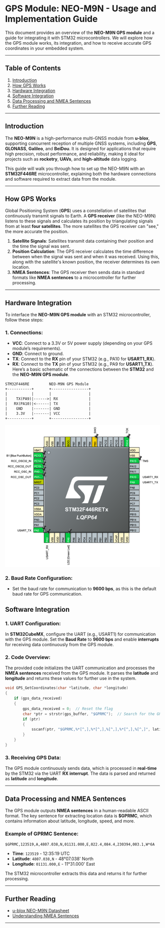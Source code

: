 
# GPS Module: NEO-M9N - Usage and Implementation Guide

This document provides an overview of the **NEO-M9N GPS module** and a guide for integrating it with STM32 microcontrollers. We will explore how the GPS module works, its integration, and how to receive accurate GPS coordinates in your embedded system.

---

## Table of Contents 
1. [Introduction](#introduction)
2. [How GPS Works](#how-gps-works)
3. [Hardware Integration](#hardware-integration)
4. [Software Integration](#software-integration)
5. [Data Processing and NMEA Sentences](#data-processing-and-nmea-sentences)
6. [Further Reading](#further-reading)

---

## Introduction
The **NEO-M9N** is a high-performance multi-GNSS module from **u-blox**, supporting concurrent reception of multiple GNSS systems, including **GPS**, **GLONASS**, **Galileo**, and **BeiDou**. It is designed for applications that require high precision, robust performance, and reliability, making it ideal for projects such as **rocketry**, **UAVs**, and **high-altitude** data logging.

This guide will walk you through how to set up the NEO-M9N with an **STM32F446RE** microcontroller, explaining both the hardware connections and software required to extract data from the module.

---

## How GPS Works

Global Positioning System (**GPS**) uses a constellation of satellites that continuously transmit signals to Earth. A **GPS receiver** (like the NEO-M9N) listens to these signals and calculates its position by triangulating signals from at least **four satellites**. The more satellites the GPS receiver can "see," the more accurate the position.

1. **Satellite Signals**: Satellites transmit data containing their position and the time the signal was sent.
2. **Position Calculation**: The GPS receiver calculates the time difference between when the signal was sent and when it was received. Using this, along with the satellite's known position, the receiver determines its own location.
3. **NMEA Sentences**: The GPS receiver then sends data in standard formats like **NMEA sentences** to a microcontroller for further processing.

---

## Hardware Integration

To interface the **NEO-M9N GPS module** with an STM32 microcontroller, follow these steps:

### 1. **Connections:**
   - **VCC**: Connect to a 3.3V or 5V power supply (depending on your GPS module’s requirements).
   - **GND**: Connect to ground.
   - **TX**: Connect to the **RX** pin of your STM32 (e.g., PA10 for **USART1_RX**).
   - **RX**: Connect to the **TX** pin of your STM32 (e.g., PA9 for **USART1_TX**).
Here’s a basic schematic of the connections between the **STM32** and the **NEO-M9N GPS module**.

```plaintext
STM32F446RE         NEO-M9N GPS Module
+-----------+       +-----------------+
|           |       |                 |
|    TX(PA9)|------>| RX              |
|   RX(PA10)|<------| TX              |
|    GND    |-------| GND             |
|    3.3V   |-------| VCC             |
+-----------+       +-----------------+
```

![Pin Layout](Pin_Layout.png)

### 2. **Baud Rate Configuration:**
   - Set the baud rate for communication to **9600 bps**, as this is the default baud rate for GPS communication.



## Software Integration

### 1. **UART Configuration**:
In **STM32CubeMX**, configure the UART (e.g., USART1) for communication with the GPS module. Set the **Baud Rate** to **9600 bps** and enable **interrupts** for receiving data continuously from the GPS module.

### 2. **Code Overview**:
The provided code initializes the UART communication and processes the **NMEA sentences** received from the GPS module. It parses the **latitude** and **longitude** and returns these values for further use in the system.

```c
void GPS_GetCoordinates(char *latitude, char *longitude)
{
    if (gps_data_received)
    {
        gps_data_received = 0;  // Reset the flag
        char *ptr = strstr(gps_buffer, "$GPRMC");  // Search for the GPRMC sentence
        if (ptr)
        {
            sscanf(ptr, "$GPRMC,%*[^,],%*[^,],%[^,],%*[^,],%[^,]", latitude, longitude);
        }
    }
}
```

### 3. **Receiving GPS Data**:
The GPS module continuously sends data, which is processed in **real-time** by the STM32 via the UART **RX interrupt**. The data is parsed and returned as **latitude** and **longitude**.

---

## Data Processing and NMEA Sentences

The GPS module outputs **NMEA sentences** in a human-readable ASCII format. The key sentence for extracting location data is **$GPRMC**, which contains information about latitude, longitude, speed, and more.

### Example of GPRMC Sentence:
```plaintext
$GPRMC,123519,A,4807.038,N,01131.000,E,022.4,084.4,230394,003.1,W*6A
```

- **Time**: `123519` - 12:35:19 UTC
- **Latitude**: `4807.038,N` - 48°07.038' North
- **Longitude**: `01131.000,E` - 11°31.000' East

The STM32 microcontroller extracts this data and returns it for further processing.

---

## Further Reading

- [u-blox NEO-M9N Datasheet](https://content.u-blox.com/sites/default/files/NEO-M9N-00B_DataSheet_UBX-19014285.pdf)
- [Understanding NMEA Sentences](https://www.sparkfun.com/datasheets/GPS/NMEA%20Reference%20Manual-Rev2.1-Dec07.pdf)

---
